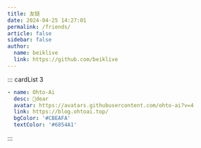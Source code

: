```yaml
---
title: 友链
date: 2024-04-25 14:27:01
permalink: /friends/
article: false
sidebar: false
author:
  name: beiklive
  link: https://github.com/beiklive
---
```



::: cardList 3
```yaml
- name: Ohto-Ai
  desc: 🚀dear
  avatar: https://avatars.githubusercontent.com/ohto-ai?v=4
  link: https://blog.ohtoai.top/
  bgColor: '#CBEAFA'
  textColor: '#6854A1'
```
:::
